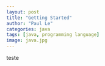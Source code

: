 ```yaml
---
layout: post
title: "Getting Started"
author: "Paul Le"
categories: java
tags: [java, programming language]
image: java.jpg
---
```


teste

